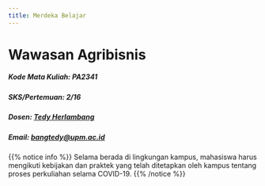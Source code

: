 ```yaml
---
title: Merdeka Belajar
---
```


# Wawasan Agribisnis

##### Kode Mata Kuliah: PA2341
##### SKS/Pertemuan: 2/16
##### Dosen: [Tedy Herlambang](https://bangtedy.github.io)
##### Email: bangtedy@upm.ac.id

{{% notice info %}}
Selama berada di lingkungan kampus, mahasiswa harus mengikuti kebijakan dan praktek yang telah ditetapkan oleh kampus tentang proses perkuliahan selama COVID-19.
{{% /notice %}}


